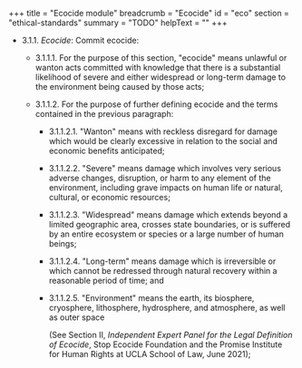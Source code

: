 +++
title = "Ecocide module"
breadcrumb = "Ecocide"
id = "eco"
section = "ethical-standards"
summary = "TODO"
helpText = ""
+++

- 3.1.1. *Ecocide*: Commit ecocide:

  - 3.1.1.1.  For the purpose of this section, "ecocide" means unlawful or wanton acts committed with knowledge that there is a substantial likelihood of severe and either widespread or long-term damage to the environment being caused by those acts;

  - 3.1.1.2.  For the purpose of further defining ecocide and the terms contained in the previous paragraph:

    - 3.1.1.2.1.  "Wanton" means with reckless disregard for damage which would be clearly excessive in relation to the social and economic benefits anticipated;

    - 3.1.1.2.2.  "Severe" means damage which involves very serious adverse changes, disruption, or harm to any element of the environment, including grave impacts on human life or natural, cultural, or economic resources;

    - 3.1.1.2.3.  "Widespread" means damage which extends beyond a limited geographic area, crosses state boundaries, or is suffered by an entire ecosystem or species or a large number of human beings;

    - 3.1.1.2.4.  "Long-term" means damage which is irreversible or which cannot be redressed through natural recovery within a reasonable period of time; and

    - 3.1.1.2.5.  "Environment" means the earth, its biosphere, cryosphere, lithosphere, hydrosphere, and atmosphere, as well as outer space

	  (See Section II, *Independent Expert Panel for the Legal Definition of Ecocide*, Stop Ecocide Foundation and the Promise Institute for Human Rights at UCLA School of Law, June 2021);

